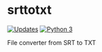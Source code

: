 # srttotxt
[![Updates](https://pyup.io/repos/github/DoctorChe/srttotxt/shield.svg)](https://pyup.io/repos/github/DoctorChe/srttotxt/)
[![Python 3](https://pyup.io/repos/github/DoctorChe/srttotxt/python-3-shield.svg)](https://pyup.io/repos/github/DoctorChe/srttotxt/)



File converter from SRT to TXT
